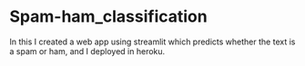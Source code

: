 # Spam-ham_classification
In this I created a web app using streamlit which predicts whether the text is a spam or ham, and I deployed in heroku.
